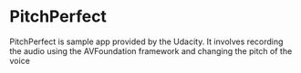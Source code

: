 # PitchPerfect
PitchPerfect is sample app provided by the Udacity. It involves recording the audio using the AVFoundation framework and changing the pitch of the voice
